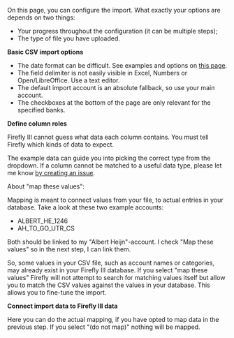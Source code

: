 On this page, you can configure the import. What exactly your options are depends on two things:

- Your progress throughout the configuration (it can be multiple steps);
- The type of file you have uploaded.

**Basic CSV import options**

- The date format can be difficult. See examples and options on [this page](https://secure.php.net/manual/en/datetime.createfromformat.php#refsect1-datetime.createfromformat-parameters).
- The field delimiter is not easily visible in Excel, Numbers or Open/LibreOffice. Use a text editor.
- The default import account is an absolute fallback, so use your main account.
- The checkboxes at the bottom of the page are only relevant for the specified banks.

**Define column roles**

Firefly III cannot guess what data each column contains. You must tell Firefly which kinds of data to expect. 

The example data can guide you into picking the correct type from the dropdown. If a column cannot be matched to a useful data type, please let me know [by creating an issue](https://github.com/JC5/firefly-iii/issues/new).

About "map these values":

Mapping is meant to connect values from your file, to actual entries in your database. Take a look at these two example accounts:

- ALBERT_HE_1246
- AH_TO_GO_UTR_CS

Both should be linked to my "Albert Heijn"-account. I check "Map these values" so in the next step, I can link them.

So, some values in your CSV file, such as account names or categories, may already exist in your Firefly III database. If you select "map these values" Firefly will not attempt to search for matching values itself but allow you to match the CSV values against the values in your database. This allows you to fine-tune the import.

**Connect import data to Firefly III data**

Here you can do the actual mapping, if you have opted to map data in the previous step. If you select "(do not map)" nothing will be mapped. 
